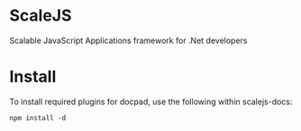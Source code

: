 ScaleJS
=======

Scalable JavaScript Applications framework for .Net developers


Install
=======

To install required plugins for docpad, use the following within scalejs-docs:
```
npm install -d
```